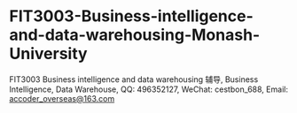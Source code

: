 # FIT3003-Business-intelligence-and-data-warehousing-Monash-University
FIT3003 Business intelligence and data warehousing 辅导, Business Intelligence, Data Warehouse, QQ: 496352127, WeChat: cestbon_688, Email: accoder_overseas@163.com
